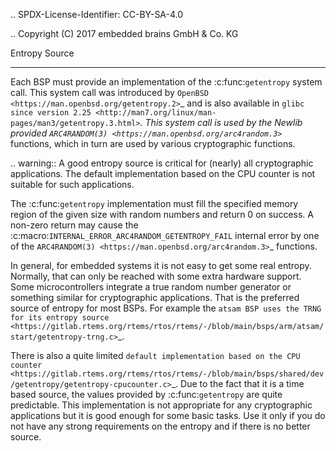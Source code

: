 .. SPDX-License-Identifier: CC-BY-SA-4.0

.. Copyright (C) 2017 embedded brains GmbH & Co. KG

Entropy Source
**************

Each BSP must provide an implementation of the :c:func:`getentropy` system
call.  This system call was introduced by
`OpenBSD <https://man.openbsd.org/getentropy.2>`_
and is also available in
`glibc since version 2.25 <http://man7.org/linux/man-pages/man3/getentropy.3.html>`_.
This system call is used by the Newlib provided
`ARC4RANDOM(3) <https://man.openbsd.org/arc4random.3>`_ functions, which in
turn are used by various cryptographic functions.

.. warning::
    A good entropy source is critical for (nearly) all cryptographic
    applications. The default implementation based on the CPU counter is not
    suitable for such applications.

The :c:func:`getentropy` implementation must fill the specified memory region
of the given size with random numbers and return 0 on success.  A non-zero
return may cause the :c:macro:`INTERNAL_ERROR_ARC4RANDOM_GETENTROPY_FAIL`
internal error by one of the
`ARC4RANDOM(3) <https://man.openbsd.org/arc4random.3>`_ functions.

In general, for embedded systems it is not easy to get some real entropy. Normally,
that can only be reached with some extra hardware support. Some microcontrollers
integrate a true random number generator or something similar for cryptographic
applications. That is the preferred source of entropy for most BSPs. For example
the
`atsam BSP uses the TRNG for its entropy source <https://gitlab.rtems.org/rtems/rtos/rtems/-/blob/main/bsps/arm/atsam/start/getentropy-trng.c>`_.

There is also a quite limited
`default implementation based on the CPU counter <https://gitlab.rtems.org/rtems/rtos/rtems/-/blob/main/bsps/shared/dev/getentropy/getentropy-cpucounter.c>`_.
Due to the fact that it is a time based source, the values provided by
:c:func:`getentropy` are quite predictable. This implementation is not
appropriate for any cryptographic applications but it is good enough for some
basic tasks. Use it only if you do not have any strong requirements on the
entropy and if there is no better source.
